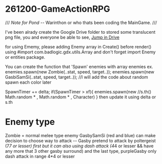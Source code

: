 # 261200-GameActionRPG

/// *Note for Pond* -- Warinthon or who thats been coding the MainGame. ///

I've been alrady create the Google Drive folder to stored some translucent png file, you and everyone be able to see,
[Jump in Drive](https://drive.google.com/drive/folders/1ufpBIZez97-RrK6dsuVYBR6SP3JCLgV_?usp=sharing)

for using Ememy, please adding Enemy array in Create() before render()
using #import com.badlogic.gdx.utils.Array and don't forget import Enemy or entities package.

You can create the function that 'Spawn' enemies with array enemies
ex.
  enemies.spawn(new Zombie(..stat, speed, target..));
  enemies.spawn(new GasbiSamSi(..stat, speed, target..)); //I will add the code about random spawn each color later

  SpawnTimer += delta;
  if(SpawnTimer > xf){
    enemies.spawn(new //s.th() Math.random * <ScreenWidth>, Math.random * <ScreenLength>, Character)
  }
  then update it using delta or s.th

# Enemy type

  Zombie = normal melee type enemy
  GasbySamSi (red and blue) can make decision to choose way to attack -- Gasby pretend to attack by poltergeist (7*7 or lesser) first but it can also using dash attack (4*4 or lesser && have any more that 3 other gasby surround)
  and the last type, purpleGasby only dash attack in range 4*4 or lesser
